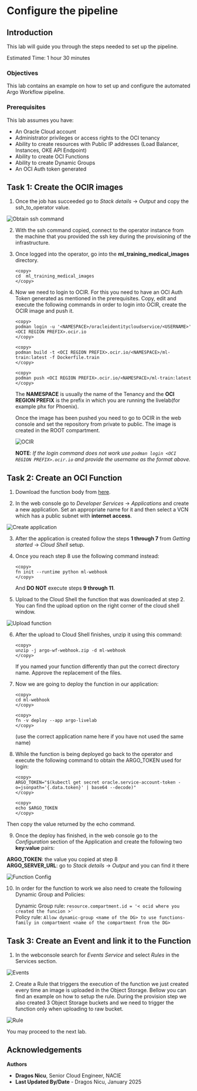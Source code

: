 # Configure the pipeline

## Introduction

This lab will guide you through the steps needed to set up the pipeline.

Estimated Time: 1 hour 30 minutes

### Objectives

This lab contains an example on how to set up and configure the automated Argo Workflow pipeline.

### Prerequisites

This lab assumes you have:

* An Oracle Cloud account
* Administrator privileges or access rights to the OCI tenancy
* Ability to create resources with Public IP addresses (Load Balancer, Instances, OKE API Endpoint)
* Ability to create OCI Functions
* Ability to create Dynamic Groups
* An OCI Auth token generated

## Task 1: Create the OCIR images

1. Once the job has succeeded go to _Stack details_ -> _Output_ and copy the ssh\_to\_operator value.

 ![Obtain ssh command](images/ssh.png)

2. With the ssh command copied, connect to the operator instance from the machine that you provided the ssh key during the provisioning of the infrastructure.

3. Once logged into the operator, go into the **ml\_training\_medical\_images** directory.

    ```
    <copy>
    cd  ml_training_medical_images
    </copy>
    ```

4. Now we need to login to OCIR. For this you need to have an OCI Auth Token generated as mentioned in the prerequisites. Copy, edit and execute the following commands in order to login into OCIR, create the OCIR image and push it.

    ```
    <copy>
    podman login -u '<NAMESPACE>/oracleidentitycloudservice/<USERNAME>' <OCI REGION PREFIX>.ocir.io
    </copy>
    ```

    ```
    <copy>
    podman build -t <OCI REGION PREFIX>.ocir.io/<NAMESPACE>/ml-train:latest -f Dockerfile.train
    </copy>
    ```

    ```
    <copy>
    podman push <OCI REGION PREFIX>.ocir.io/<NAMESPACE>/ml-train:latest
    </copy>
    ```

    The **NAMESPACE** is usually the name of the Tenancy and the **OCI REGION PREFIX** is the prefix in which you are running the livelab(for example phx for Phoenix). 


    Once the image has been pushed you need to go to OCIR in the web console and set the repository from private to public. The image is created in the ROOT compartment.

    ![OCIR](images/ocir.png)

    **NOTE**: _If the login command does not work use `podman login <OCI REGION PREFIX>.ocir.io` and provide the username as the format above._


## Task 2: Create an OCI Function

1. Download the function body from [here](https://objectstorage.eu-frankfurt-1.oraclecloud.com/p/gYkjyFZZxImrAqhCl2UkQ2_XGh9RXk23KMge-yxyZOeLtZUGK5Hvmj96XpOeKvam/n/ocisateam/b/LiveLabs/o/argo-wf-webhook.zip).

2. In the web console go to _Developer Services_ -> _Applications_ and create a new application. Set an appropriate name for it and then select a VCN which has a public subnet with **internet access**.

![Create application](images/application.png)

3. After the application is created follow the steps **1 through 7** from _Getting started_ -> _Cloud Shell_ setup.

4. Once you reach step 8 use the following command instead:

    ```
    <copy>
    fn init --runtime python ml-webhook
    </copy>
    ```

    And **DO NOT** execute steps **9 through 11**.

5. Upload to the Cloud Shell the function that was downloaded at step 2. You can find the upload option on the right corner of the cloud shell window. 

![Upload function](images/cloud_shell.png)

6. After the upload to Cloud Shell finishes, unzip it using this command:

    ```
    <copy>
    unzip -j argo-wf-webhook.zip -d ml-webhook
    </copy>
    ```

    If you named your function differently than put the correct directory name. Approve the replacement of the files.

7. Now we are going to deploy the function in our application:

    ```
    <copy>
    cd ml-webhook
    </copy>
    ```

    ```
    <copy>
    fn -v deploy --app argo-livelab
    </copy>
    ```

    (use the correct application name here if you have not used the same name)

8. While the function is being deployed go back to the operator and execute the following command to obtain the ARGO_TOKEN used for login:

    ```
    <copy>
    ARGO_TOKEN="$(kubectl get secret oracle.service-account-token -o=jsonpath='{.data.token}' | base64 --decode)"
    </copy>
    ```
    ```
    <copy>
    echo $ARGO_TOKEN
    </copy>
    ```

Then copy the value returned by the echo command.

9. Once the deploy has finished, in the web console go to the _Configuration_ section of the Application and create the following two **key:value** pairs:

**ARGO\_TOKEN**: the value you copied at step 8  
**ARGO\_SERVER\_URL**: go to _Stack details_ -> _Output_ and you can find it there

![Function Config](images/func_conf.png)

10. In order for the function to work we also need to create the following Dynamic Group and Policies:

    Dynamic Group rule: `resource.compartment.id = '< ocid where you created the funcion >'`    
    Policy rule: `Allow dynamic-group <name of the DG> to use functions-family in compartment <name of the compartment from the DG>`

## Task 3: Create an Event and link it to the Function

1. In the webconsole search for _Events Service_ and select _Rules_ in the Services section.

![Events](images/events.png)

2. Create a Rule that triggers the execution of the function we just created every time an image is uploaded in the Object Storage. Bellow you can find an example on how to setup the rule. During the provision step we also created 3 Object Storage buckets and we need to trigger the function only when uploading to raw bucket.

![Rule](images/rules.png)

You may proceed to the next lab.

## Acknowledgements

**Authors**

* **Dragos Nicu**, Senior Cloud Engineer, NACIE
* **Last Updated By/Date** - Dragos Nicu, January 2025
